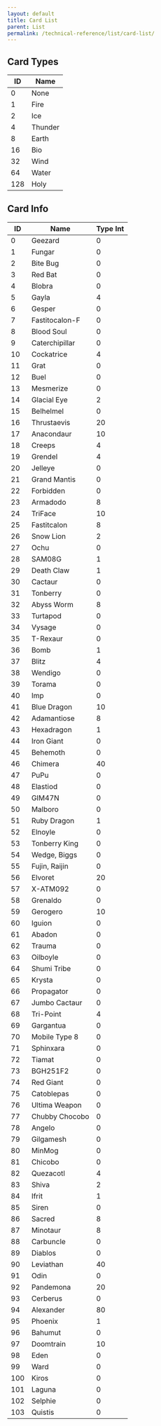 ```yaml
---
layout: default
title: Card List
parent: List
permalink: /technical-reference/list/card-list/
---
```


## Card Types

| ID   | Name    |
|------|---------|
| 0    | None    |
| 1    | Fire    |
| 2    | Ice     |
| 4    | Thunder |
| 8    | Earth   |
| 16   | Bio     |
| 32   | Wind    |
| 64   | Water   |
| 128  | Holy    |

## Card Info

| ID   | Name           | Type Int |
|------|----------------|----------|
| 0    | Geezard        | 0        |
| 1    | Fungar         | 0        |
| 2    | Bite Bug       | 0        |
| 3    | Red Bat        | 0        |
| 4    | Blobra         | 0        |
| 5    | Gayla          | 4        |
| 6    | Gesper         | 0        |
| 7    | Fastitocalon-F | 0        |
| 8    | Blood Soul     | 0        |
| 9    | Caterchipillar | 0        |
| 10   | Cockatrice     | 4        |
| 11   | Grat           | 0        |
| 12   | Buel           | 0        |
| 13   | Mesmerize      | 0        |
| 14   | Glacial Eye    | 2        |
| 15   | Belhelmel      | 0        |
| 16   | Thrustaevis    | 20       |
| 17   | Anacondaur     | 10       |
| 18   | Creeps         | 4        |
| 19   | Grendel        | 4        |
| 20   | Jelleye        | 0        |
| 21   | Grand Mantis   | 0        |
| 22   | Forbidden      | 0        |
| 23   | Armadodo       | 8        |
| 24   | TriFace        | 10       |
| 25   | Fastitcalon    | 8        |
| 26   | Snow Lion      | 2        |
| 27   | Ochu           | 0        |
| 28   | SAM08G         | 1        |
| 29   | Death Claw     | 1        |
| 30   | Cactaur        | 0        |
| 31   | Tonberry       | 0        |
| 32   | Abyss Worm     | 8        |
| 33   | Turtapod       | 0        |
| 34   | Vysage         | 0        |
| 35   | T-Rexaur       | 0        |
| 36   | Bomb           | 1        |
| 37   | Blitz          | 4        |
| 38   | Wendigo        | 0        |
| 39   | Torama         | 0        |
| 40   | Imp            | 0        |
| 41   | Blue Dragon    | 10       |
| 42   | Adamantiose    | 8        |
| 43   | Hexadragon     | 1        |
| 44   | Iron Giant     | 0        |
| 45   | Behemoth       | 0        |
| 46   | Chimera        | 40       |
| 47   | PuPu           | 0        |
| 48   | Elastiod       | 0        |
| 49   | GIM47N         | 0        |
| 50   | Malboro        | 0        |
| 51   | Ruby Dragon    | 1        |
| 52   | Elnoyle        | 0        |
| 53   | Tonberry King  | 0        |
| 54   | Wedge, Biggs   | 0        |
| 55   | Fujin, Raijin  | 0        |
| 56   | Elvoret        | 20       |
| 57   | X-ATM092       | 0        |
| 58   | Grenaldo       | 0        |
| 59   | Gerogero       | 10       |
| 60   | Iguion         | 0        |
| 61   | Abadon         | 0        |
| 62   | Trauma         | 0        |
| 63   | Oilboyle       | 0        |
| 64   | Shumi Tribe    | 0        |
| 65   | Krysta         | 0        |
| 66   | Propagator     | 0        |
| 67   | Jumbo Cactaur  | 0        |
| 68   | Tri-Point      | 4        |
| 69   | Gargantua      | 0        |
| 70   | Mobile Type 8  | 0        |
| 71   | Sphinxara      | 0        |
| 72   | Tiamat         | 0        |
| 73   | BGH251F2       | 0        |
| 74   | Red Giant      | 0        |
| 75   | Catoblepas     | 0        |
| 76   | Ultima Weapon  | 0        |
| 77   | Chubby Chocobo | 0        |
| 78   | Angelo         | 0        |
| 79   | Gilgamesh      | 0        |
| 80   | MinMog         | 0        |
| 81   | Chicobo        | 0        |
| 82   | Quezacotl      | 4        |
| 83   | Shiva          | 2        |
| 84   | Ifrit          | 1        |
| 85   | Siren          | 0        |
| 86   | Sacred         | 8        |
| 87   | Minotaur       | 8        |
| 88   | Carbuncle      | 0        |
| 89   | Diablos        | 0        |
| 90   | Leviathan      | 40       |
| 91   | Odin           | 0        |
| 92   | Pandemona      | 20       |
| 93   | Cerberus       | 0        |
| 94   | Alexander      | 80       |
| 95   | Phoenix        | 1        |
| 96   | Bahumut        | 0        |
| 97   | Doomtrain      | 10       |
| 98   | Eden           | 0        |
| 99   | Ward           | 0        |
| 100  | Kiros          | 0        |
| 101  | Laguna         | 0        |
| 102  | Selphie        | 0        |
| 103  | Quistis        | 0        |
